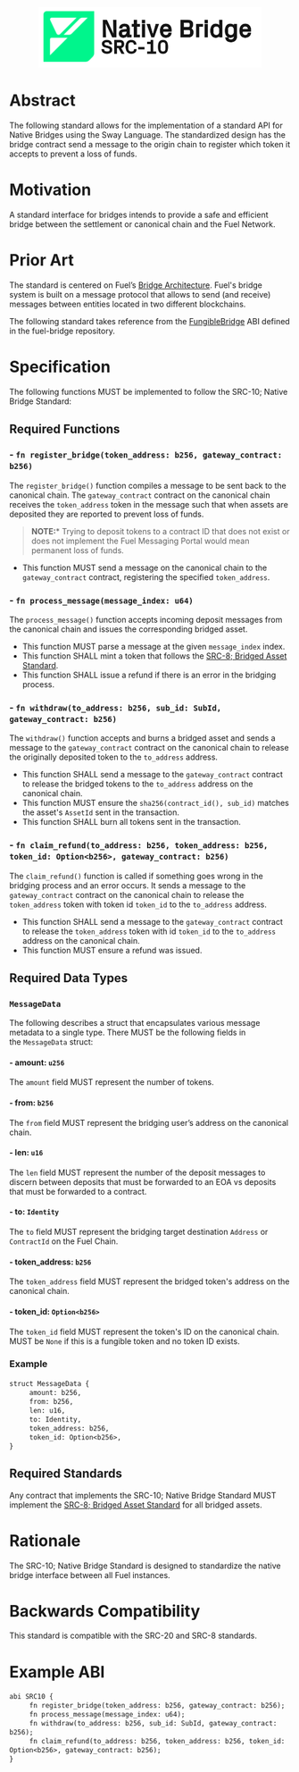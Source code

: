 <p align="center">
    <picture>
        <source media="(prefers-color-scheme: dark)" srcset=".docs/src-10-logo-dark-theme.png">
        <img alt="SRC-10 logo" width="400px" src=".docs/src-10-logo-light-theme.png">
    </picture>
</p>

# Abstract

The following standard allows for the implementation of a standard API for Native Bridges using the Sway Language. The standardized design has the bridge contract send a message to the origin chain to register which token it accepts to prevent a loss of funds.

# Motivation

A standard interface for bridges intends to provide a safe and efficient bridge between the settlement or canonical chain and the Fuel Network. 

# Prior Art

The standard is centered on Fuel’s [Bridge Architecture](https://github.com/FuelLabs/fuel-bridge/blob/main/docs/ARCHITECTURE.md). Fuel's bridge system is built on a message protocol that allows to send (and receive) messages between entities located in two different blockchains.

The following standard takes reference from the [FungibleBridge](https://github.com/FuelLabs/fuel-bridge/blob/3971081850e7961d9b649edda4cad8a848ee248e/packages/fungible-token/bridge-fungible-token/src/interface.sw#L22) ABI defined in the fuel-bridge repository. 

# Specification

The following functions MUST be implemented to follow the SRC-10; Native Bridge Standard:

## Required Functions

### - `fn register_bridge(token_address: b256, gateway_contract: b256)`

The `register_bridge()` function compiles a message to be sent back to the canonical chain. The `gateway_contract` contract on the canonical chain receives the `token_address` token in the message such that when assets are deposited they are reported to prevent loss of funds. 

> **NOTE:*** Trying to deposit tokens to a contract ID that does not exist or does not implement the Fuel Messaging Portal would mean permanent loss of funds.

- This function MUST send a message on the canonical chain to the `gateway_contract` contract, registering the specified `token_address`. 

### - `fn process_message(message_index: u64)`

The `process_message()` function accepts incoming deposit messages from the canonical chain and issues the corresponding bridged asset.

- This function MUST parse a message at the given `message_index` index. 
- This function SHALL mint a token that follows the [SRC-8; Bridged Asset Standard](https://github.com/FuelLabs/sway-standards/tree/master/standards/src_8). 
- This function SHALL issue a refund if there is an error in the bridging process.

### - `fn withdraw(to_address: b256, sub_id: SubId, gateway_contract: b256)`

The `withdraw()` function accepts and burns a bridged asset and sends a message to the `gateway_contract` contract on the canonical chain to release the originally deposited token to the `to_address` address.

- This function SHALL send a message to the `gateway_contract` contract to release the bridged tokens to the `to_address` address on the canonical chain.
- This function MUST ensure the `sha256(contract_id(), sub_id)` matches the asset's `AssetId` sent in the transaction.
- This function SHALL burn all tokens sent in the transaction.

### - `fn claim_refund(to_address: b256, token_address: b256, token_id: Option<b256>, gateway_contract: b256)`

The `claim_refund()` function is called if something goes wrong in the bridging process and an error occurs. It sends a message to the `gateway_contract` contract on the canonical chain to release the `token_address` token with token id `token_id` to the `to_address` address. 

- This function SHALL send a message to the `gateway_contract` contract to release the `token_address` token with id `token_id` to the `to_address` address on the canonical chain.
- This function MUST ensure a refund was issued.

## Required Data Types

### `MessageData`

The following describes a struct that encapsulates various message metadata to a single type. There MUST be the following fields in the `MessageData` struct:

#### - amount: `u256`

The `amount` field MUST represent the number of tokens.

#### - from: `b256`

The `from` field MUST represent the bridging user’s address on the canonical chain.

#### - len: `u16`

The `len` field MUST represent the number of the deposit messages to discern between deposits that must be forwarded to an EOA vs deposits that must be forwarded to a contract.

#### - to: `Identity`

The `to` field MUST represent the bridging target destination `Address` or `ContractId` on the Fuel Chain.

#### - token_address: `b256`

The `token_address` field MUST represent the bridged token's address on the canonical chain.

#### - token_id: `Option<b256>`

The `token_id` field MUST represent the token's ID on the canonical chain. MUST be `None` if this is a fungible token and no token ID exists.

### Example

```sway 
struct MessageData {
     amount: b256,
     from: b256,
     len: u16,
     to: Identity,
     token_address: b256,
     token_id: Option<b256>,
}
```

## Required Standards

Any contract that implements the SRC-10; Native Bridge Standard MUST implement the [SRC-8; Bridged Asset Standard](https://github.com/FuelLabs/sway-standards/tree/master/standards/src_8) for all bridged assets. 

# Rationale 

The SRC-10; Native Bridge Standard is designed to standardize the native bridge interface between all Fuel instances. 

# Backwards Compatibility

This standard is compatible with the SRC-20 and SRC-8 standards.

# Example ABI

```sway
abi SRC10 {
     fn register_bridge(token_address: b256, gateway_contract: b256);
     fn process_message(message_index: u64);
     fn withdraw(to_address: b256, sub_id: SubId, gateway_contract: b256);
     fn claim_refund(to_address: b256, token_address: b256, token_id: Option<b256>, gateway_contract: b256);
}
```